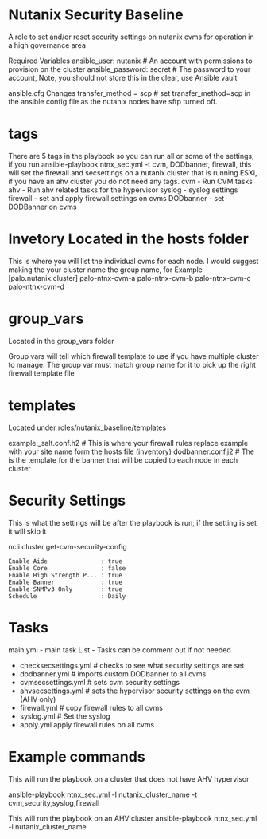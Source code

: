 # Nutanix Security Baseline

A role to set and/or reset security settings on nutanix cvms for operation in a high governance area

Required Variables
ansible_user: nutanix           # An account with permissions to provision on the cluster
ansible_password: secret      # The password to your account, Note, you should not store this in the clear, use Ansible vault

ansible.cfg Changes
transfer_method = scp        # set transfer_method=scp in the ansible config file as the nutanix nodes have sftp turned off.

# tags
There are 5 tags in the playbook so you can run all or some of the settings, if you run 
ansible-playbook ntnx_sec.yml -t cvm, DODbanner, firewall, this will set the firewall and secsettings on a nutanix cluster that is running ESXi, if you have an ahv cluster you do not need any tags.
cvm - Run CVM tasks
ahv - Run ahv related tasks for the hypervisor
syslog - syslog settings
firewall - set and apply firewall settings on cvms
DODbanner - set DODBanner on cvms

# Invetory Located in the hosts folder
This is where you will list the individual cvms for each node. I would suggest making the your cluster name the group name, for Example
[palo.nutanix.cluster]
palo-ntnx-cvm-a
palo-ntnx-cvm-b
palo-ntnx-cvm-c
palo-ntnx-cvm-d

# group_vars 
Located in the group_vars folder

Group vars will tell which firewall template to use if you have multiple cluster to manage. The group var must match group name for it to pick up the right firewall template file

# templates 
Located under roles/nutanix_baseline/templates

example._salt.conf.h2  # This is where your firewall rules replace example with your site name form the hosts file (inventory)
dodbanner.conf.j2  # The is the template for the banner that will be copied to each node in each cluster

# Security Settings 
This is what the settings will be after the playbook is run, if the setting is set it will skip it

ncli  cluster get-cvm-security-config

    Enable Aide               : true
    Enable Core               : false
    Enable High Strength P... : true
    Enable Banner             : true
    Enable SNMPv3 Only        : true
    Schedule                  : Daily

# Tasks
main.yml - main task List - Tasks can be comment out if not needed
 - checksecsettings.yml # checks to see what security settings are set
 - dodbanner.yml # imports custom DODbanner to all cvms
 - cvmsecsettings.yml # sets cvm security settings
 - ahvsecsettings.yml # sets the hypervisor security settings on the cvm (AHV only)
 - firewall.yml # copy firewall rules to all cvms
 - syslog.yml # Set the syslog
 - apply.yml apply firewall rules on all cvms
 
 # Example commands 
 This will run the playbook on a cluster that does not have AHV hypervisor
 
 ansible-playbook ntnx_sec.yml -l nutanix_cluster_name -t cvm,security,syslog,firewall  
 
 This will run the playbook on an AHV cluster
  ansible-playbook ntnx_sec.yml -l nutanix_cluster_name 
